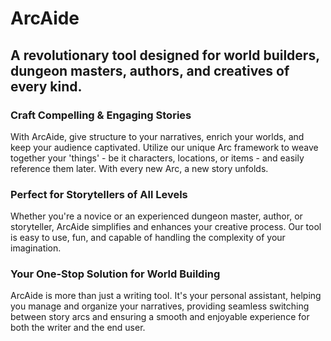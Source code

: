 # ArcAide

## A revolutionary tool designed for world builders, dungeon masters, authors, and creatives of every kind.

### Craft Compelling & Engaging Stories

With ArcAide, give structure to your narratives, enrich your worlds, and keep your audience captivated. Utilize our unique Arc framework to weave together your 'things' - be it characters, locations, or items - and easily reference them later. With every new Arc, a new story unfolds.

### Perfect for Storytellers of All Levels

Whether you're a novice or an experienced dungeon master, author, or storyteller, ArcAide simplifies and enhances your creative process. Our tool is easy to use, fun, and capable of handling the complexity of your imagination.

### Your One-Stop Solution for World Building

ArcAide is more than just a writing tool. It's your personal assistant, helping you manage and organize your narratives, providing seamless switching between story arcs and ensuring a smooth and enjoyable experience for both the writer and the end user.
